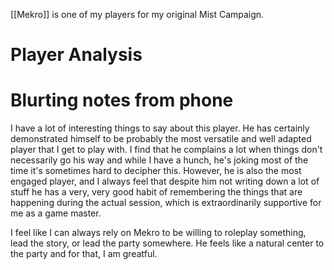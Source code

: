[[Mekro]] is one of my players for my original Mist Campaign. 
# Player Analysis
# Blurting notes from phone

I have a lot of interesting things to say about this player. He has certainly demonstrated himself to be probably the most versatile and well adapted player that I get to play with. I find that he complains a lot when things don't necessarily go his way and while I have a hunch, he's joking most of the time it's sometimes hard to decipher this. However, he is also the most engaged player, and I always feel that despite him not writing down a lot of stuff he has a very, very good habit of remembering the things that are happening during the actual session, which is extraordinarily supportive for me as a game master.

I feel like I can always rely on Mekro to be willing to roleplay something, lead the story, or lead the party somewhere. He feels like a natural center to the party and for that, I am greatful. 